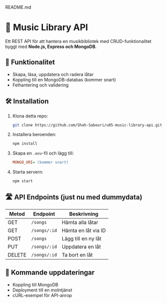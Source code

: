 README.md
# 🎵 Music Library API

Ett REST API för att hantera en musikbibliotek med CRUD-funktionalitet byggt med **Node.js, Express och MongoDB**.

## 🚀 Funktionalitet
- Skapa, läsa, uppdatera och radera låtar
- Koppling till en MongoDB-databas (kommer snart)
- Felhantering och validering

## 🛠️ Installation
1. Klona detta repo:
    ```sh
    git clone https://github.com/Shah-Sabouri/u05-music-library-api.git

2. Installera beroenden:
    ```sh
    npm install 

3. Skapa en `.env`-fil och lägg till:
    ```ini
    MONGO_URI= (kommer snart)

4. Starta servern:
    ```sh
    npm start

## 🛣️ API Endpoints (just nu med dummydata)

| Metod  | Endpoint      | Beskrivning            |
|--------|-------------|------------------------|
| GET    | `/songs`     | Hämta alla låtar       |
| GET    | `/songs/:id` | Hämta en låt via ID    |
| POST   | `/songs`     | Lägg till en ny låt    |
| PUT    | `/songs/:id` | Uppdatera en låt       |
| DELETE | `/songs/:id` | Ta bort en låt         |

## 📝 Kommande uppdateringar

- Koppling till MongoDB
- Deployment till en molntjänst
- cURL-exempel för API-anrop
